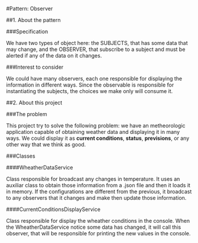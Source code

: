 ﻿#Pattern: Observer

##1. About the pattern

###Specification

We have two types of object here: the SUBJECTS, that has some data that may change, and the OBSERVER, that subscribe to a subject and
must be alerted if any of the data on it changes.

###Interest to consider

We could have many observers, each one responsible for displaying the information in different ways. Since the observable is responsible
for instantiating the subjects, the choices we make only will consume it.


##2. About this project

###The problem

This project try to solve the following problem: we have an metheorologic application capable of obtaining weather data and displaying it
in many ways. We could display it as **current conditions**, **status**, **previsions**, or any other way that we think as good.


###Classes

####WheatherDataService

Class responsible for broadcast any changes in temperature. It uses an auxiliar class to obtain those information from a .json file and
then it loads it in memory. If the configurations are different from the previous, it broadcast to any observers that it changes and 
make then update those information.

####CurrentConditionsDisplayService

Class responsible for display the wheather conditions in the console. When the WheatherDataService notice some data has changed, it will
call this observer, that will be responsible for printing the new values in the console.